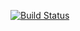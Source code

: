 [![Build Status](https://travis-ci.org/Perelygin-pixel/BullsAndCows.svg?branch=main)](https://travis-ci.org/Perelygin-pixel/BullsAndCows)